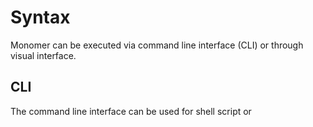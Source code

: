 # Syntax

Monomer can be executed via command line interface (CLI) or through visual interface.

## CLI
The command line interface can be used for shell script or 
<!--stackedit_data:
eyJoaXN0b3J5IjpbMTcwNTIyMzc2NSw3MzA5OTgxMTZdfQ==
-->